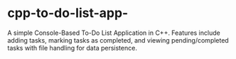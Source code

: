 # cpp-to-do-list-app-
A simple Console-Based To-Do List Application in C++. Features include adding tasks, marking tasks as completed, and viewing pending/completed tasks with file handling for data persistence.
